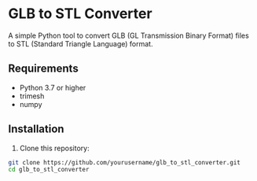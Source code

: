 # GLB to STL Converter

A simple Python tool to convert GLB (GL Transmission Binary Format) files to STL (Standard Triangle Language) format.

## Requirements

- Python 3.7 or higher
- trimesh
- numpy

## Installation

1. Clone this repository:
```bash
git clone https://github.com/yourusername/glb_to_stl_converter.git
cd glb_to_stl_converter